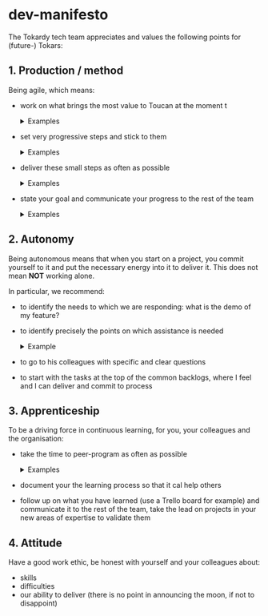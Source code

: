 # dev-manifesto

The Tokardy tech team appreciates and values the following points for (future-) Tokars:

## 1. Production / method

Being agile, which means:
- work on what brings the most value to Toucan at the moment t
  <details>
    <summary>Examples</summary>

    To find out, I ask myself the following questions:
    - will what I am doing benefit a user/customer/designer/tokar from the moment it is launched? If so, will it allow him to do something he couldn't do before? Will it allow him to do something twice as fast as before?
    - on the other hand, is what I have done a marginal improvement, or one that does not benefit anyone in the immediate future?
    - is what I'm working on merged/integrated into the product? Or is it dropped?
  </details>
- set very progressive steps and stick to them
  <details>
    <summary>Examples</summary>

    - the feature I work on has been divided into small simple steps, clearly described in a Trello card
    - the feature I work on was not properly planned, I quickly saw that it was more complicated than expected, I send the Trello card back into the design column
  </details>
- deliver these small steps as often as possible
  <details>
    <summary>Examples</summary>

    - I can make a v0 of my feature and present it in a few days
    - I can start a project with confidence that PR will be opened in the evening
    - I focus on the essentials in the PRs and avoid making additional modifications, "drive by changes".
  </details>
- state your goal and communicate your progress to the rest of the team
  <details>
    <summary>Examples</summary>

    - I use our daily meeting to communicate on my current projects, my difficulties
    - I update Trello, the wiki
    - my PRs are clear and self-sufficient (screenshots, test urls, examples of API use, examples of confs)
    - It's easy and enjoyable for me to speak about the projects and tasks on which I have contributed
  </details>

## 2. Autonomy

Being autonomous means that when you start on a project, you commit yourself to it and put the necessary energy into it to deliver it.
This does not mean **NOT** working alone.

In particular, we recommend:
- to identify the needs to which we are responding: what is the demo of my feature?
- to identify precisely the points on which assistance is needed
  <details>
    <summary>Example</summary>

    - I know how to ask for help when I'm stuck with a task
    - I know how to get support from other devs on difficult technical project, and show that they are worth it
  </details>
- to go to his colleagues with specific and clear questions
- to start with the tasks at the top of the common backlogs, where I feel and I can deliver and  commit to process

## 3. Apprenticeship

To be a driving force in continuous learning, for you, your colleagues and the organisation:
- take the time to peer-program as often as possible
  <details>
    <summary>Examples</summary>

    - Communicate well with the rest of the team to synchronize with your teammate by setting events in the calendar
  </details>
- document your the learning process so that it cal help others
- follow up on what you have learned (use a Trello board for example) and communicate it to the rest of the team, take the lead on projects in your new areas of expertise to validate them

## 4. Attitude

Have a good work ethic, be honest with yourself and your colleagues about:
- skills
- difficulties
- our ability to deliver (there is no point in announcing the moon, if not to disappoint)

